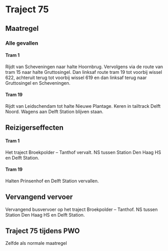 # Traject 75
## Maatregel
### Alle gevallen

#### Tram 1
Rijdt van Scheveningen naar halte Hoornbrug. Vervolgens via de route van tram 15 naar halte Gruttosingel. Dan linksaf route tram 19 tot voorbij wissel 622, achteruit terug tot voorbij wissel 619 en dan linksaf terug naar Gruttosingel en Scheveningen.

#### Tram 19
Rijdt van Leidschendam tot halte Nieuwe Plantage. Keren in tailtrack Delft Noord.
Wagens aan Delft Station blijven staan.

## Reizigerseffecten

#### Tram 1
Het traject Broekpolder – Tanthof vervalt.
NS tussen Station Den Haag HS en Delft Station.

#### Tram 19
Halten Prinsenhof en Delft Station vervallen.

## Vervangend vervoer
Vervangend busvervoer op het traject Broekpolder – Tanthof.
NS tussen Station Den Haag HS en Delft Station.

## Traject 75 tijdens PWO
Zelfde als normale maatregel
